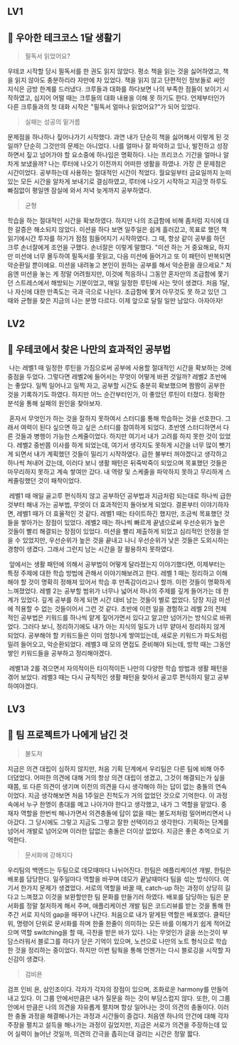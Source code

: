 ## LV1

## 🚀 우아한 테크코스 1달 생활기

> 필독서 읽었어요?

우테코 시작할 당시 필독서를 한 권도 읽지 않았다. 평소 책을 읽는 것을 싫어하였고, 책을 읽지 않아도 충분하리라 자만에 차 있었다. 책을 읽지 않고 단편적인 정보들로 싸인 지식은 금방 한계를 드러냈다. 크루들과 대화를 하다보면 나의 부족한 점들이 보이기 시작하였고, 심지어 어떨 때는 크루들의 대화 내용을 이해 못 하기도 한다. 언제부터인가 다른 크루들과의 첫 대화 시작은 "필독서 얼마나 읽었어요?"가 되어 있었다.

> 실패는 성공의 밑거름

문제점을 하나하나 짚어나가기 시작했다. 과연 내가 단순히 책을 싫어해서 이렇게 된 것일까? 단순히 그것만의 문제는 아니었다. 나를 얼마나 잘 파악하고 있나, 발전하고 성장하면서 짚고 넘어가야 할 요소중에 하나임은 명확하다. 나는 프리코스 기간을 얼마나 알차게 보냈을까? 나는 루터에 나오기 이전까지 어떠한 생활을 하였나. 가장 큰 문제점은 시간이었다. 공부하는데 사용하는 절대적인 시간이 적었다. 월요일부터 금요일까지 눈떠있는 모든 시간을 알차게 보내기로 결심하였고, 루터에 나오기 시작하고 지금껏 하루도 빠짐없이 평일엔 잠실에 와서 저녁 늦게까지 공부하였다. 

> 균형

학습을 하는 절대적인 시간을 확보하였다. 하지만 나의 조급함에 비해 좀처럼 지식에 대한 갈증은 해소되지 않았다. 미션을 하다 보면 일주일은 쉽게 흘러갔고, 목표로 했던 책 읽기에시간 투자를 하기가 점점 힘들어지기 시작하였다. 그 때, 항상 같이 공부를 하던 크루 손너잘에게 조언을 구했다. 손너잘은 이렇게 말했다. "미션 하는 거 중요해요, 하지만 미션에 너무 몰두하여 필독서를 못읽고, 다음 미션에 들어가고 또 이 패턴이 반복되면 악순환일 뿐이에요. 미션을 내려놓고 본인이 원하는 공부를 해서 악순환을 끊으세요." 처음엔 미션을 놓는 게 정말 어려웠지만, 이것에 적응하니 그동안 혼자만의 조급함에 쫓기던 스트레스에서 해방되는 기분이었고, 매일 일정한 루틴에 사는 맛이 생겼다. 처음 1달, 나 자신에 대한 만족도는 극과 극으로 나뉜다. 조급함에 쫓겨 아무것도 못 하고 있던 그때와 균형을 찾은 지금의 나는 분명 다르다. 이제 앞으로 달릴 일만 남았다. 아자아자!



## LV2

## 🚀 우테코에서 찾은 나만의 효과적인 공부법

​	나는 레벨1 때 일정한 루틴을 가짐으로써 공부에 사용할 절대적인 시간을 확보하는 것에 중점을 두었다. 그렇다면 레벨2에 들어서는 무엇이 어떻게 바뀐 것일까? 레벨2 초반에는 좋았다. 일찍 일어나고 일찍 자고, 공부할 시간도 충분히 확보했으며 짬짬이 공부한 것을 기록하기도 하였다. 하지만 어느 순간부터인가, 이 좋았던 루틴이 터졌다. 정확한 분석을 통해 실패의 원인을 찾아보자.

​	혼자서 무엇인가 하는 것을 잘하지 못하여서 스터디를 통해 학습하는 것을 선호한다. 그래서 여력이 된다 싶으면 하고 싶은 스터디를 참여하게 되었다. 초반엔 스터디하면서 다른 것들과 병행이 가능한 스케줄이었다. 하지만 여기서 내가 고려를 하지 못한 것이 있었다. 레벨2 중반쯤 이사를 하게 되었는데, 여기서 생각지도 못하게 시간을 너무 많이 뺏기게 되면서 내가 계획했던 것들이 밀리기 시작하였다. 급한 불부터 꺼야겠다고 생각하고 하나씩 쳐내어 갔는데, 이러다 보니 생활 패턴은 뒤죽박죽이 되었으며 목표했던 것들은 마무리하지 못하고 계속 쌓여만 갔다. 내 역량 및 스케줄을 파악하지 못하고 무리하게 스케줄링했던 것이 패착이었다.

​	레벨1 때 매일 골고루 편식하지 않고 공부하던 공부법과 지금처럼 되는대로 하나씩 급한 것부터 해내 가는 공부법, 무엇이 더 효과적인지 돌아보게 되었다. 결론부터 이야기하자면, 레벨1 때가 더 효율적인 것 같다. 레벨1 때는 타이트하긴 했지만, 조금씩 목표했던 것들을 쌓아가는 장점이 있었다. 레벨2 때는 하나씩 빠르게 끝냄으로써 우선순위가 높은 것들이 빨리 해결되는 장점이 있었다. 미션을 빨리 제출하게 되었고 심리적인 안정을 얻을 수 있었지만, 우선순위가 높은 것을 끝내고 나니 우선순위가 낮은 것들은 도외시하는 경향이 생겼다. 그래서 그런지 남는 시간을 잘 활용하지 못하였다. 

​	앞에서는 생활 패턴에 의해서 공부법이 어떻게 달라졌는지 이야기했다면, 이제부터는 특정 주제에 대한 학습 방법에 관해서 이야기해보려고 한다. 레벨 1 때는 정리하고 이해해야 할 것이 명확히 정해져 있어서 학습 후  만족감이라고나 할까. 이런 것들이 명확하게 느껴졌었다. 레벨 2는 공부할 범위가 너무나 넓어서 하나의 주제를 깊게 들어가는 데 한계가 있었다. 깊게 공부를 하게 되면 시간 대비 남는 것들이 별로 없었다. 당장 지금 미션에 적용할 수 없는 것들이어서 그런 것 같다. 초반에 이런 일을 경험하고 레벨 2의 전체적인 공부법은 키워드를 하나씩 얕게 짚어가면서 있다고 알고만 넘어가는 방식으로 바뀌었다. 그러다 보니, 정리하기에도 내가 아는 지식의 밀도가 너무 얕아서 정리하지 않게 되었다. 공부해야 할 키워드들은 이미 엄청나게 쌓여있는데, 새로운 키워드가 파도처럼 밀려 들어오고, 악순환되었다. 레벨3 때 모의 면접도 준비해야 되는데, 방학 때는 그동안 쌓인 키워드들을 공부하고 정리해야겠다. 

​	레벨1과 2를 겪으면서 자의적이든 타이적이든 나만의 다양한 학습 방법과 생활 패턴을 겪어 보았다. 레벨3 때는 다시 규칙적인 생활 패턴을 찾아서 골고루 편식하지 말고 공부하여야겠다.



## LV3

## 🚀 팀 프로젝트가 나에게 남긴 것

> 불도저

지금은 의견 대립이 심하지 않지만, 처음 기획 단계에서 우리팀은 다른 팀에 비해 아주 더뎠었다. 어떠한 의견에 대해 거의 항상 의견 대립이 생겼고, 그것이 해결되는가 싶을 때쯤, 또 다른 의견이 생기며 이전의 의견을 다시 생각해야 하는 답이 없는 충돌의 연속이었다. 지금 생각해보면 처음 1주일은 진척도가 거의 없었던 것으로 기억한다. 이 과정 속에서 누구 한명이 총대를 메고 나아가야 한다고 생각했고, 내가 그 역할을 맡았다. 중재자 역할을 한번씩 해나가면서 의견충돌에 답이 없을 때는 불도저처럼 밀어버리면서 나아갔다. 그 당시에도 그렇고 지금도 그렇고 잘한 선택이라고 생각한다. 기획하는 단계를 넘어서 개발로 넘어오며 이러한 답없는 충돌은 더이상 없었다. 지금은 좋은 추억으로 기억한다.

> 문서화에 강해지다

우리팀의 백엔드는 두팀으로 데모때마다 나뉘어진다. 한팀은 애플리케이션 개발, 한팀은 배포를 담당한다. 일주일마다 역할을 바꾸며 데모가 끝날때마다 팀을 섞는 방식이다. 여기서 한가지 문제가 생겼었다. 서로의 역할을 바꿀 때, catch-up 하는 과정이 상당히 길다고 느껴졌고 이것을 보완할만한 팀 문화를 만들기러 하였다. 배포를 담당하는 팀은 문서화를 정말 철저하게 해서 주며, 애플리케이션 개발 팀은 코드리뷰를 받는 것을 통해 한주간 서로 지식의 gap을 매꾸어 나간다. 처음으로 내가 맡게된 역할은 배포였다. 클릭단위, 명령어 단위로 문서화를 하며 한줄 한줄이 의미하는 모든 바를 이해가기 쉽게 적어갔으며 역할 switching을 할 때, 극찬을 받은 바가 있다. 나는 무엇인가 글을 쓰는것이 부담스러워서 블로그를 하다가 닫은 기억이 있으며, 노션으로 나만의 노트 형식으로 학습한 것을 정리하는 중이었다. 하지만 이번 팀웍을 통해 언젠가는 다시 블로깅을 시작할 자신감이 생겼다.

> 검비욘

검프 인비 욘, 삼인조이다. 각자가 각자의 장점이 있으며, 조화로운 harmony를 만들어내고 있다. 이 그룹 안에서만큼은 내가 질문을 하는 것이 부담스럽지 않다. 또한, 이 그룹 안에서 만큼은 나의 의견을 자유롭게 펼치며 항상 일어나는 것이 의견의 충돌이다. 이러한 충돌 과정을 해결해나가는 과정과 시간들이 즐겁다. 처음엔 하나의 안건에 대해 각자 주장을 펼치고 설득을 해나가는 과정이 길었지만, 지금은 서로가 의견을 주장하는데 있어 실력이 늘어난 것일까, 의견의 간극을 좁히는대 걸리는 시간은 정말 짧다. 
